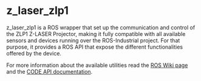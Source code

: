 # z_laser_zlp1

z_laser_zlp1 is a ROS wrapper that set up the communication and control of the ZLP1 Z-LASER Projector, making it fully compatible with all available sensors and devices running over the ROS-Industrial project. For that purpose, it provides a ROS API that expose the different functionalities offered by the device.

For more information about the available utilities read the [ROS Wiki page](http://wiki.ros.org/z_laser_zlp1) and the [CODE API documentation](http://docs.ros.org/en/noetic/api/z_laser_zlp1/html/).